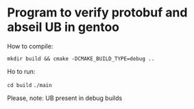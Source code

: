 # Program to verify protobuf and abseil UB in gentoo

How to compile:

```mkdir build && cmake -DCMAKE_BUILD_TYPE=debug ..```

Ho to run:

```cd build```
```./main```

Please, note: UB present in debug builds
